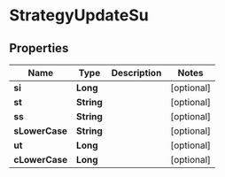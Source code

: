

# StrategyUpdateSu


## Properties

| Name | Type | Description | Notes |
|------------ | ------------- | ------------- | -------------|
|**si** | **Long** |  |  [optional] |
|**st** | **String** |  |  [optional] |
|**ss** | **String** |  |  [optional] |
|**sLowerCase** | **String** |  |  [optional] |
|**ut** | **Long** |  |  [optional] |
|**cLowerCase** | **Long** |  |  [optional] |



